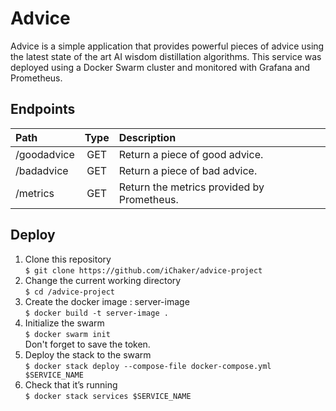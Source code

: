 Advice
=========
Advice is a simple application that provides powerful pieces of advice using the latest state of the art AI wisdom distillation algorithms.
This service was deployed using a Docker Swarm cluster and monitored with Grafana and Prometheus.


## Endpoints

| Path                                  | Type  | Description                                                      | 
|:--------------------------------------| :---: |:-----------------------------------------------------------------|
| /goodadvice                       |  GET  | Return a piece of good advice.|
| /badadvice                        |  GET  | Return a piece of bad advice.             | 
| /metrics                          |  GET  | Return the metrics provided by Prometheus.                        |      

## Deploy

1. Clone this repository <br>
`$ git clone https://github.com/iChaker/advice-project`
2. Change the current working directory <br>
`$ cd /advice-project`<br>
3. Create the docker image : server-image  <br>
`$ docker build -t server-image .`<br>
4. Initialize the swarm <br>
`$ docker swarm init`<br>
Don't forget to save the token.<br>
5. Deploy the stack to the swarm<br>
`$ docker stack deploy --compose-file docker-compose.yml  $SERVICE_NAME`<br>
6. Check that it’s running <br>
`$ docker stack services $SERVICE_NAME`<br>

```





